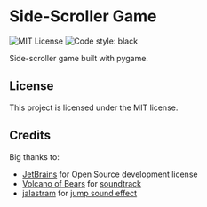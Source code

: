 # Side-Scroller Game
![MIT License](https://img.shields.io/github/license/JustKappaMan/Simple-Game)
![Code style: black](https://img.shields.io/badge/code%20style-black-black)

Side-scroller game built with pygame.
## License
This project is licensed under the MIT license.
## Credits
Big thanks to:
* [JetBrains](https://www.jetbrains.com/community/opensource/) for Open Source development license
* [Volcano of Bears](https://opengameart.org/users/volcano-of-bears) for [soundtrack](https://opengameart.org/content/8-bit-level-music-prominade)
* [jalastram](https://opengameart.org/users/jalastram) for [jump sound effect](https://opengameart.org/content/8-bit-jump-1)